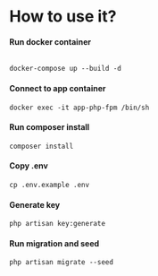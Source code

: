 # How to use it?
#### Run docker container
###### 
```
docker-compose up --build -d
```
#### Connect to app container
```
docker exec -it app-php-fpm /bin/sh
```
#### Run composer install
```
composer install
```
#### Copy .env
```
cp .env.example .env
```
#### Generate key
```
php artisan key:generate
```
#### Run migration and seed
```
php artisan migrate --seed
```
